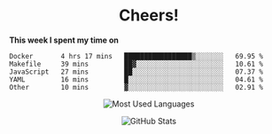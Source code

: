 <h1 align="center">Cheers!</h1>

**This week I spent my time on**
<!--START_SECTION:waka-->

```text
Docker       4 hrs 17 mins   █████████████████▒░░░░░░░   69.95 %
Makefile     39 mins         ██▓░░░░░░░░░░░░░░░░░░░░░░   10.61 %
JavaScript   27 mins         ██░░░░░░░░░░░░░░░░░░░░░░░   07.37 %
YAML         16 mins         █░░░░░░░░░░░░░░░░░░░░░░░░   04.61 %
Other        10 mins         ▓░░░░░░░░░░░░░░░░░░░░░░░░   02.91 %
```

<!--END_SECTION:waka-->

<p align="center"><img src="https://github-readme-stats.vercel.app/api/top-langs/?username=thnkrn&layout=compact&hide=html&theme=tokyonight" alt="Most Used Languages" /></p>

<p align="center"><img src="https://github-readme-stats.vercel.app/api?username=thnkrn&show_icons=true&count_private=true&theme=tokyonight" alt="GitHub Stats" /></p>

<!-- <p align="center"><a href="https://wakatime.com"><img src="https://wakatime.com/share/@thnkrn/40092326-d1bd-471b-89da-9a7c63939402.png" /></p>
 -->
